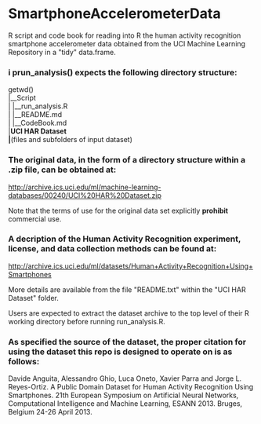 # SmartphoneAccelerometerData
R script and code book for reading into R the human activity recognition smartphone accelerometer data obtained from the UCI Machine Learning Repository in a "tidy" data.frame.

### i prun_analysis() expects the following directory structure:

getwd()  
  |__Script  
  |  |__run_analysis.R  
  |  |__README.md  
  |  |__CodeBook.md  
  |__UCI HAR Dataset  
     |__(files and subfolders of input dataset)  

### The original data, in the form of a directory structure within a .zip file, can be obtained at:
http://archive.ics.uci.edu/ml/machine-learning-databases/00240/UCI%20HAR%20Dataset.zip

Note that the terms of use for the original data set explicitly **prohibit** commercial use.

### A decription of the Human Activity Recognition experiment, license, and data collection methods can be found at:
http://archive.ics.uci.edu/ml/datasets/Human+Activity+Recognition+Using+Smartphones

More details are available from the file "README.txt" within the "UCI HAR Dataset" folder.

Users are expected to extract the dataset archive to the top level of their R working directory before running run_analysis.R. 

### As specified the source of the dataset, the proper citation for using the dataset this repo is designed to operate on is as follows:

Davide Anguita, Alessandro Ghio, Luca Oneto, Xavier Parra and Jorge L. Reyes-Ortiz. A Public Domain Dataset for Human Activity Recognition Using Smartphones. 21th European Symposium on Artificial Neural Networks, Computational Intelligence and Machine Learning, ESANN 2013. Bruges, Belgium 24-26 April 2013. 

